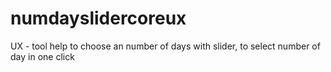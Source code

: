 # numdayslidercoreux
UX - tool help to choose an number of days with slider, to select number of day in one click
